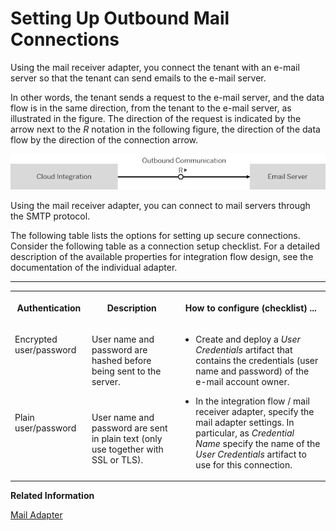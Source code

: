 <!-- loio8b112ba77c3b4896a95b711840b46627 -->

# Setting Up Outbound Mail Connections

Using the mail receiver adapter, you connect the tenant with an e-mail server so that the tenant can send emails to the e-mail server.



In other words, the tenant sends a request to the e-mail server, and the data flow is in the same direction, from the tenant to the e-mail server, as illustrated in the figure. The direction of the request is indicated by the arrow next to the *R* notation in the following figure, the direction of the data flow by the direction of the connection arrow.

![](images/Outbound_Mail_Connection_f690647.png)

Using the mail receiver adapter, you can connect to mail servers through the SMTP protocol.

The following table lists the options for setting up secure connections. Consider the following table as a connection setup checklist. For a detailed description of the available properties for integration flow design, see the documentation of the individual adapter.

****


<table>
<tr>
<th valign="top">

Authentication



</th>
<th valign="top">

Description



</th>
<th valign="top">

How to configure \(checklist\) ...



</th>
</tr>
<tr>
<td valign="top">

Encrypted user/password



</td>
<td valign="top">

User name and password are hashed before being sent to the server.



</td>
<td valign="top" rowspan="2">

-   Create and deploy a *User Credentials* artifact that contains the credentials \(user name and password\) of the e-mail account owner.

-   In the integration flow / mail receiver adapter, specify the mail adapter settings. In particular, as *Credential Name* specify the name of the *User Credentials* artifact to use for this connection.




</td>
</tr>
<tr>
<td valign="top">

Plain user/password



</td>
<td valign="top">

User name and password are sent in plain text \(only use together with SSL or TLS\).



</td>
</tr>
</table>

**Related Information**  


[Mail Adapter](../Development/mail-adapter-f1145cc.md "The mail adapter allows you to connect the tenant to an email server. The sender mail adapter can download e-mails and access the e-mail body content as well as attachments. The receiver mail adapter allows you to send encrypted messages by e-mail.")

